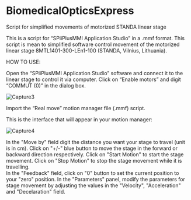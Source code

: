 # BiomedicalOpticsExpress
Script for simplified movements of motorized STANDA linear stage

This is a script for “SPiiPlusMMI Application Studio” in a .mmf format. 
This script is mean to simplified software control movement of the motorized linear stage 8MTL1401-300-LEn1-100 (STANDA, Vilnius, Lithuania).

HOW TO USE:

Open the “SPiiPlusMMI Application Studio” software and connect it to the linear stage to control it via computer. 
Click on “Enable motors” and digit “COMMUT (0)” in the dialog box. 

![Capture3](https://user-images.githubusercontent.com/96936724/147923158-ecf10be0-9651-4bb5-97a5-20d0bff08a12.PNG)

Import the “Real move” motion manager file (.mmf) script.

This is the interface that will appear in your motion manager:

![Capture4](https://user-images.githubusercontent.com/96936724/147923175-cdfef83c-3aff-4463-a4cf-b76d37a78913.PNG)

In the "Move by" field digit the distance you want your stage to travel (unit is in cm). Click on "+/-" blue button to move the stage in the forward or backward direction respectively. Click on "Start Motion" to start the stage movement. Click on "Stop Motion" to stop the stage movement while it is travelling.   
In the "Feedback" field, click on "0" button  to set the current position to your "zero" position. 
In the "Parameters" panel, modify the parameters for stage movement by adjusting the values in the "Velocity", "Acceleration" and "Decelaration" field.

